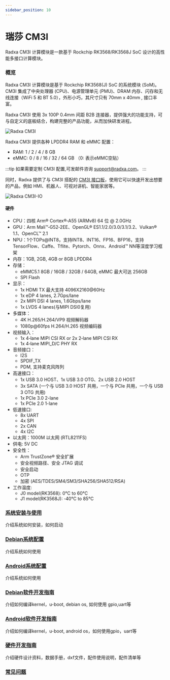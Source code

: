 ```yaml
---
sidebar_position: 10
---
```


# 瑞莎 CM3I

Radxa CM3I 计算模块是一款基于 Rockchip RK3568/RK3568J SoC 设计的高性能多接口计算模块。

### 概览 

Radxa CM3I 计算模块是基于 Rockchip RK3568(J) SoC 的系统模块 (SoM)。 CM3I 集成了中央处理器 (CPU)、电源管理单元 (PMU)、DRAM 内存、闪存和无线连接（WiFi 5 和 BT 5.0），外形小巧，其尺寸只有 70mm x 40mm , 接口丰富。

Radxa CM3I 使用 3x 100P 0.4mm 间距 B2B 连接器，提供强大的功能支持，可与自定义的底板结合，构建完整的产品功能，从而加快研发进程。

![Radxa CM3I](/img/cm3i/cm3i-overview.webp)

Radxa CM3I 提供各种 LPDDR4 RAM 和 eMMC 配置：

- RAM: 1 / 2 / 4 / 8 GB
- eMMC: 0 / 8 / 16 / 32 / 64 GB （0: 表示eMMC空贴）

:::tip
如果需要定制 CM3I 配置,可发邮件咨询 support@radxa.com。
:::

同时，Radxa 提供了与 CM3I 搭配的 [ CM3I 接口板](/compute-module/cm3i)，使用它可以快速开发出想要的产品，例如 HMI、机器人、可视对讲机、智能家居等。

![Radxa CM3I-IO](/img/cm3i/cm3i-io-overview.webp)

#### 硬件

- CPU：四核 Arm® Cortex®‑A55 (ARMv8) 64 位 @ 2.0GHz
- GPU：Arm Mali™‑G52‑2EE、OpenGL® ES1.1/2.0/3.0/3.1/3.2、Vulkan® 1.1、OpenCL™ 2.1
- NPU：1个TOPs@INT8，支持INT8、INT16、FP16、BFP16，支持TensorFlow、Caffe、Tflite、Pytorch、Onnx、Android™ NN等深度学习框架
- 内存：1GB, 2GB, 4GB or 8GB LPDDR4
- 存储：
  - eMMC5.1 8GB / 16GB / 32GB / 64GB, eMMC 最大可达 256GB
  - SPI Flash
- 显示：
  - 1x HDMI TX 最大支持 4096X2160@60Hz
  - 1x eDP 4 lanes, 2.7Gps/lane
  - 2x MIPI DSI 4 lanes, 1.6Gbps/lane
  - 1x LVDS 4 lanes(与MIPI DSI0复用)
- 多媒体：
  - 4K H.265/H.264/VP9 视频解码器
  - 1080p@60fps H.264/H.265 视频编码器
- 视频输入：
  - 1x 4‑lane MIPI CSI RX or 2x 2‑lane MIPI CSI RX
  - 1x 4‑lane MIPI_D/C PHY RX
- 音频接口：
  - I2S
  - SPDIF_TX
  - PDM, 支持麦克风阵列
- 高速接口：
  - 1x USB 3.0 HOST、1x USB 3.0 OTG、2x USB 2.0 HOST
  - 3x SATA (一个与 USB 3.0 HOST 共用，一个与 PCIe 共用，一个与 USB 3 OTG 共用)
  - 1x PCIe 3.0 2-lane
  - 1x PCIe 2.0 1-lane
- 低速接口:
  - 8x UART
  - 4x SPI
  - 2x CAN
  - 4x I2C
- 以太网：1000M 以太网 (RTL8211FS)
- 供电: 5V DC
- 安全性：
  - Arm TrustZone® 安全扩展
  - 安全视频路径、安全 JTAG 调试
  - 安全启动
  - OTP
  - 加密 (AES/TDES/SM4/SM3/SHA256/SHA512/RSA)
- 工作温度:
  - J0 model(RK3568): 0°C to 60°C
  - J1 model(RK3568J): ‑40°C to 85°C

### [系统安装与使用](/compute-module/cm3i/system_installation_usage)
介绍系统如何安装，如何启动


### [Debian系统配置](/compute-module/cm3i/debian_configuration)
介绍系统如何使用

### [Android系统配置](/compute-module/cm3i/android_configuration)
介绍系统如何使用

### [Debian软件开发指南](/compute-module/cm3i/debian_development_docs)
介绍如何编译kernel，u-boot, debian os, 如何使用 gpio,uart等

### [Android软件开发指南](/compute-module/cm3i/android_development_docs)
介绍如何编译kernel，u-boot, android os，如何使用gpio，uart等

### [硬件开发指南](/compute-module/cm3i/hardware_development_docs)
介绍硬件设计资料，数据手册，dxf文件，配件使用说明，配件清单等

### [常见问题](/compute-module/cm3i/FAQ)
